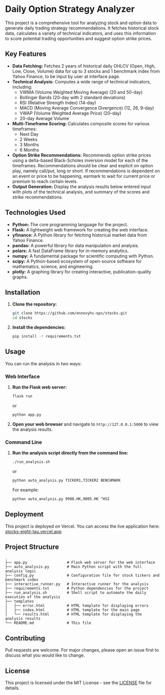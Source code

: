 # Daily Option Strategy Analyzer

This project is a comprehensive tool for analyzing stock and option data to generate daily trading strategy recommendations. It fetches historical stock data, calculates a variety of technical indicators, and uses this information to score potential trading opportunities and suggest option strike prices.

## Key Features

- **Data Fetching:** Fetches 2 years of historical daily OHLCV (Open, High, Low, Close, Volume) data for up to 3 stocks and 1 benchmark index from Yahoo Finance, to be input by user at interface page.
- **Technical Analysis:** Computes a wide range of technical indicators, including:
    - VWMA (Volume Weighted Moving Average) (20 and 50-day)
    - Bollinger Bands (20-day with 2 standard deviations)
    - RSI (Relative Strength Index) (14-day)
    - MACD (Moving Average Convergence Divergence) (12, 26, 9-day)
    - VWAP (Volume Weighted Average Price) (20-day)
    - 20-day Average Volume
- **Multi-Timeframe Scoring:** Calculates composite scores for various timeframes:
    - Next Day
    - 2 Weeks
    - 3 Months
    - 6 Months
- **Option Strike Recommendations:** Recommends option strike prices using a delta-based Black-Scholes inversion model for each of the timeframes. Recommendations should be clear and explicit on option play, namely call/put, long or short. If recommendations is dependent on an event or price to be happening, earmark to wait for current price or premium to reach certain levels. 
- **Output Generation:** Display the analysis results below entered input with plots of the technical analysis, and summary of the scores and strike recommendations.

## Technologies Used

- **Python:** The core programming language for the project.
- **Flask:** A lightweight web framework for creating the web interface.
- **yfinance:** A Python library for fetching historical market data from Yahoo Finance.
- **pandas:** A powerful library for data manipulation and analysis.
- **polars:** A fast DataFrame library for in-memory analytics.
- **numpy:** A fundamental package for scientific computing with Python.
- **scipy:** A Python-based ecosystem of open-source software for mathematics, science, and engineering.
- **plotly:** A graphing library for creating interactive, publication-quality graphs.

## Installation

1. **Clone the repository:**
   ```bash
   git clone https://github.com/ennovyhs-ops/stocks.git
   cd stocks
   ```
2. **Install the dependencies:**
   ```bash
   pip install -r requirements.txt
   ```

## Usage

You can run the analysis in two ways:

### Web Interface

1. **Run the Flask web server:**
   ```bash
   flask run
   ```
   or
   ```bash
   python app.py
   ```
2. **Open your web browser** and navigate to `http://127.0.0.1:5000` to view the analysis results.

### Command Line

1. **Run the analysis script directly from the command line:**
   ```bash
   ./run_analysis.sh
   ```
   or
   ```bash
   python auto_analysis.py TICKER1,TICKER2 BENCHMARK
   ```
   For example:
   ```bash
   python auto_analysis.py 9988.HK,0005.HK ^HSI
   ```

## Deployment

This project is deployed on Vercel. You can access the live application here: [stocks-eight-tau.vercel.app](https://stocks-eight-tau.vercel.app)

## Project Structure

```
.
├── app.py                  # Flask web server for the web interface
├── auto_analysis.py        # Main Python script with the full analysis logic
├── config.py               # Configuration file for stock tickers and benchmark index
├── interactive_runner.py   # Interactive runner for the analysis
├── requirements.txt        # Python dependencies for the project
├── run_analysis.sh         # Shell script to automate the daily execution of the analysis
├── templates
│   ├── error.html          # HTML template for displaying errors
│   ├── index.html          # HTML template for the main page
│   └── results.html        # HTML template for displaying the analysis results
└── README.md               # This file
```

## Contributing

Pull requests are welcome. For major changes, please open an issue first to discuss what you would like to change.

## License

This project is licensed under the MIT License - see the [LICENSE](LICENSE) file for details.
